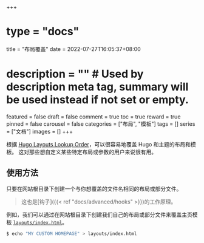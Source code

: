 +++
# type = "docs"
title = "布局覆盖"
date = 2022-07-27T16:05:37+08:00
# description = "" # Used by description meta tag, summary will be used instead if not set or empty.
featured = false
draft = false
comment = true
toc = true
reward = true
pinned = false
carousel = false
categories = ["布局", "模板"]
tags = []
series = ["文档"]
images = []
+++

根据 [Hugo Layouts Lookup Order](https://gohugo.io/templates/lookup-order/)，可以很容易地覆盖 Hugo 和主题的布局和模板。
这对那些想自定义某些特定布局或参数的用户来说很有用。

<!--more-->

## 使用方法

只要在网站根目录下创建一个与你想覆盖的文件名相同的布局或部分文件。

> 这也是[钩子]({{< ref "docs/advanced/hooks" >}})的工作原理。

例如，我们可以通过在网站根目录下创建我们自己的布局或部分文件来覆盖主页模板 [`layouts/index.html`](https://github.com/razonyang/hugo-theme-bootstrap/blob/master/layouts/index.html)。

```bash
$ echo "MY CUSTOM HOMEPAGE" > layouts/index.html
```

